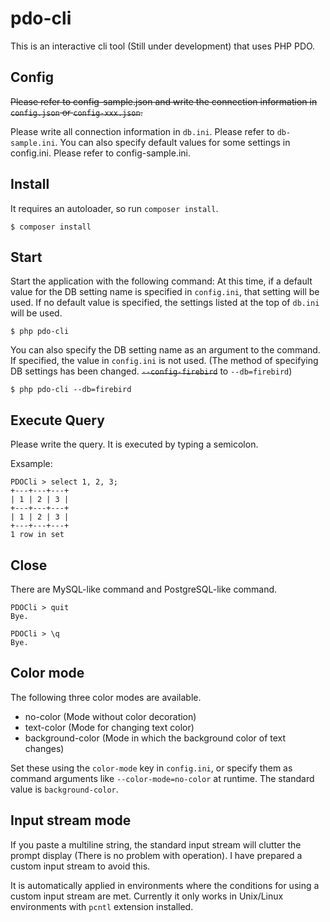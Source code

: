 # pdo-cli

This is an interactive cli tool (Still under development) that uses PHP PDO.

## Config

~~Please refer to config-sample.json and write the connection information in `config.json` or `config-xxx.json`.~~

Please write all connection information in `db.ini`. Please refer to `db-sample.ini`. You can also specify default values ​​for some settings in config.ini. Please refer to config-sample.ini.

## Install

It requires an autoloader, so run `composer install`.

```
$ composer install
```

## Start

Start the application with the following command: At this time, if a default value for the DB setting name is specified in `config.ini`, that setting will be used. If no default value is specified, the settings listed at the top of `db.ini` will be used.
```
$ php pdo-cli
```

You can also specify the DB setting name as an argument to the command. If specified, the value in `config.ini` is not used.
(The method of specifying DB settings has been changed. ~~`--config-firebird`~~ to `--db=firebird`)
```
$ php pdo-cli --db=firebird
```

## Execute Query

Please write the query. It is executed by typing a semicolon.

Exsample:
```
PDOCli > select 1, 2, 3;
+---+---+---+
| 1 | 2 | 3 |
+---+---+---+
| 1 | 2 | 3 |
+---+---+---+
1 row in set
```

## Close

There are MySQL-like command and PostgreSQL-like command.

```
PDOCli > quit
Bye.

PDOCli > \q
Bye.
```

## Color mode
The following three color modes are available.

- no-color (Mode without color decoration)
- text-color (Mode for changing text color)
- background-color (Mode in which the background color of text changes)

Set these using the `color-mode` key in `config.ini`, or specify them as command arguments like `--color-mode=no-color` at runtime. The standard value is `background-color`.

## Input stream mode

If you paste a multiline string, the standard input stream will clutter the prompt display (There is no problem with operation). I have prepared a custom input stream to avoid this.

It is automatically applied in environments where the conditions for using a custom input stream are met. Currently it only works in Unix/Linux environments with `pcntl` extension installed.
